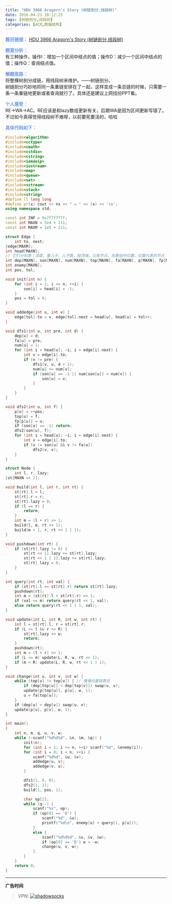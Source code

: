 ```yaml
---
title: "HDU 3966 Aragorn's Story (树链剖分,线段树)"
date: 2016-04-23 18:12:23
tags: [树链剖分,线段树]
categories: [ACM,数据结构]
---
```


<font color="#6495ED">**题目链接：**</font>
[HDU 3966 Aragorn's Story (树链剖分,线段树)](http://acm.hdu.edu.cn/showproblem.php?pid=3966)

<font color="#6495ED">**题意分析：**</font>  
有三种操作，操作I：增加一个区间中结点的值；操作D：减少一个区间中结点的值；操作Q：查询结点值。
<!--more-->

<font color="#6495ED">**解题思路：**</font>  
将整棵树剖分成链，用线段树来维护。——树链剖分。  
树链剖分巧妙地将同一条重链安排在了一起，这样变成一条总链的时候，只需要一条一条重链地更新或者查询就行了。具体还是建议上网找份PPT看。

<font color="#6495ED">**个人感受：**</font>  
RE->WA->AC。RE应该是和lazy数组更新有关，后期WA是因为区间更新写错了。不过如今真得觉得线段树不难呀，以前要死要活的，哈哈

<font color="#6495ED">**具体代码如下：**</font>

```c++
#include<algorithm>
#include<cctype>
#include<cmath>
#include<cstdio>
#include<cstring>
#include<iomanip>
#include<iostream>
#include<map>
#include<queue>
#include<set>
#include<sstream>
#include<stack>
#include<string>
#define ll long long
#define pr(x) cout << #x << " = " << (x) << '\n';
using namespace std;

const int INF = 0x7f7f7f7f;
const int MAXN = 5e4 + 111;
const int MAXM = 1e5 + 111;

struct Edge {
    int to, next;
}edge[MAXM];
int head[MAXN];
// 它们分别是：深度，重儿子，儿子数，链顶端，父亲节点，在数组中位置，位置代表的节点
int dep[MAXN], son[MAXN], num[MAXN], top[MAXN], fa[MAXN], p[MAXN], fp[MAXN];
int enemy[MAXN];
int pos, tol;

void init(int n) {
    for (int i = 1; i <= n; ++i) {
        son[i] = head[i] = -1;
    }
    pos = tol = 0;
}

void addedge(int u, int v) {
    edge[tol].to = v, edge[tol].next = head[u], head[u] = tol++;
}

void dfs1(int u, int pre, int d) {
    dep[u] = d;
    fa[u] = pre;
    num[u] = 1;
    for (int i = head[u]; ~i; i = edge[i].next) {
        int v = edge[i].to;
        if (v != pre) {
            dfs1(v, u, d + 1);
            num[u] += num[v];
            if (son[u] == -1 || num[son[u]] < num[v]) {
                son[u] = v;
            }
        }
    }
}

void dfs2(int u, int f) {
    p[u] = ++pos;
    top[u] = f;
    fp[p[u]] = u;
    if (son[u] == -1) return;
    dfs2(son[u], f);
    for (int i = head[u]; ~i; i = edge[i].next) {
        int v = edge[i].to;
        if (v != son[u] && v != fa[u])
            dfs2(v, v);
    }
}

struct Node {
    int l, r, lazy;
}st[MAXN << 2];

void build(int l, int r, int rt) {
    st[rt].l = l;
    st[rt].r = r;
    st[rt].lazy = 0;
    if (l == r) {
        return;
    }
    int m = (l + r) >> 1;
    build(l, m, rt << 1);
    build(m + 1, r, rt << 1 | 1);
}

void pushdown(int rt) {
    if (st[rt].lazy != 0) {
        st[rt << 1].lazy += st[rt].lazy;
        st[rt << 1 | 1].lazy += st[rt].lazy;
        st[rt].lazy = 0;
    }
}

int query(int rt, int val) {
    if (st[rt].l == st[rt].r) return st[rt].lazy;
    pushdown(rt);
    int m = (st[rt].l + st[rt].r) >> 1;
    if (val <= m) return query(rt << 1, val);
    else return query(rt << 1 | 1, val);
}

void update(int L, int R, int w, int rt) {
    int l = st[rt].l, r = st[rt].r;
    if (L <= l && r <= R) {
        st[rt].lazy += w;
        return;
    }
    pushdown(rt);
    int m = (l + r) >> 1;
    if (L <= m) update(L, R, w, rt << 1);
    if (m < R) update(L, R, w, rt << 1 | 1);
}

void change(int u, int v, int w) {
    while (top[u] != top[v]) { // 慢慢向重链靠近
        if (dep[top[u]] < dep[top[v]]) swap(u, v);
        update(p[top[u]], p[u], w, 1);
        u = fa[top[u]];
    }
    if (dep[u] > dep[v]) swap(u, v);
    update(p[u], p[v], w, 1);
}

int main()
{
    int n, m, q, u, v, w;
    while (~scanf("%d%d%d", &n, &m, &q)) {
        init(n);
        for (int i = 1; i <= n; ++i) scanf("%d", &enemy[i]);
        for (int i = 0; i < n; ++i) {
            scanf("%d%d", &u, &v);
            addedge(u, v);
            addedge(v, u);
        }

        dfs1(1, 0, 0);
        dfs2(1, 1);
        build(1, pos, 1);

        char op[2];
        while (q--) {
            scanf("%s", op);
            if (op[0] == 'Q') {
                scanf("%d", &u);
                printf("%d\n", enemy[u] + query(1, p[u]));
            }
            else {
                scanf("%d%d%d", &u, &v, &w);
                if (op[0] == 'D') w = -w;
                change(u, v, w);
            }
        }
    }
    return 0;
}

```


---

**广告时间**



> *VPN*: <a href="https://portal.shadowsocks.la/aff.php?aff=11951" target="_blank">![shadowsocks](https://github.com/GooZy/GooZy.github.io/blob/hexo/source/images/shadowsocks.png?raw=true)</a>

